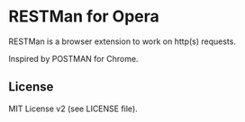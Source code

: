 RESTMan for Opera
===

RESTMan is a browser extension to work on http(s) requests.

Inspired by POSTMAN for Chrome.

License
---

MIT License v2 (see LICENSE file).